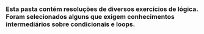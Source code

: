 ### Esta pasta contém resoluções de diversos exercícios de lógica. Foram selecionados alguns que exigem conhecimentos intermediários sobre condicionais e loops.
